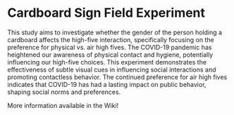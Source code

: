 # Cardboard Sign Field Experiment

This study aims to investigate whether the gender of the person holding a cardboard affects the high-five interaction, specifically focusing on the preference for physical vs. air high fives. The COVID-19 pandemic has heightened our awareness of physical contact and hygiene, potentially influencing our high-five choices. This experiment demonstrates the effectiveness of subtle visual cues in influencing social interactions and promoting contactless behavior. The continued preference for air high fives indicates that COVID-19 has had a lasting impact on public behavior, shaping social norms and preferences.

More information available in the Wiki!


